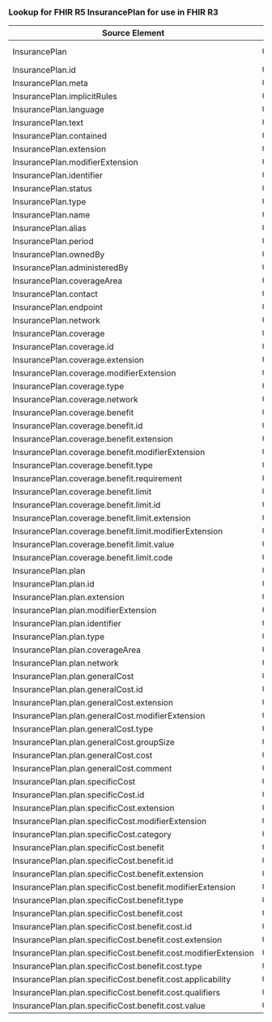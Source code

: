 ### Lookup for FHIR R5 InsurancePlan for use in FHIR R3

| Source Element | Usage | Target |
| -------------- | ----- | ------ |
| InsurancePlan | UseExtension | http://hl7.org/fhir/5.0/StructureDefinition/extension-InsurancePlan |
| InsurancePlan.id | UseExtensionFromAncestor | - |
| InsurancePlan.meta | UseExtensionFromAncestor | - |
| InsurancePlan.implicitRules | UseExtensionFromAncestor | - |
| InsurancePlan.language | UseExtensionFromAncestor | - |
| InsurancePlan.text | UseExtensionFromAncestor | - |
| InsurancePlan.contained | UseExtensionFromAncestor | - |
| InsurancePlan.extension | UseExtensionFromAncestor | - |
| InsurancePlan.modifierExtension | UseExtensionFromAncestor | - |
| InsurancePlan.identifier | UseExtensionFromAncestor | - |
| InsurancePlan.status | UseExtensionFromAncestor | - |
| InsurancePlan.type | UseExtensionFromAncestor | - |
| InsurancePlan.name | UseExtensionFromAncestor | - |
| InsurancePlan.alias | UseExtensionFromAncestor | - |
| InsurancePlan.period | UseExtensionFromAncestor | - |
| InsurancePlan.ownedBy | UseExtensionFromAncestor | - |
| InsurancePlan.administeredBy | UseExtensionFromAncestor | - |
| InsurancePlan.coverageArea | UseExtensionFromAncestor | - |
| InsurancePlan.contact | UseExtensionFromAncestor | - |
| InsurancePlan.endpoint | UseExtensionFromAncestor | - |
| InsurancePlan.network | UseExtensionFromAncestor | - |
| InsurancePlan.coverage | UseExtensionFromAncestor | - |
| InsurancePlan.coverage.id | UseExtensionFromAncestor | - |
| InsurancePlan.coverage.extension | UseExtensionFromAncestor | - |
| InsurancePlan.coverage.modifierExtension | UseExtensionFromAncestor | - |
| InsurancePlan.coverage.type | UseExtensionFromAncestor | - |
| InsurancePlan.coverage.network | UseExtensionFromAncestor | - |
| InsurancePlan.coverage.benefit | UseExtensionFromAncestor | - |
| InsurancePlan.coverage.benefit.id | UseExtensionFromAncestor | - |
| InsurancePlan.coverage.benefit.extension | UseExtensionFromAncestor | - |
| InsurancePlan.coverage.benefit.modifierExtension | UseExtensionFromAncestor | - |
| InsurancePlan.coverage.benefit.type | UseExtensionFromAncestor | - |
| InsurancePlan.coverage.benefit.requirement | UseExtensionFromAncestor | - |
| InsurancePlan.coverage.benefit.limit | UseExtensionFromAncestor | - |
| InsurancePlan.coverage.benefit.limit.id | UseExtensionFromAncestor | - |
| InsurancePlan.coverage.benefit.limit.extension | UseExtensionFromAncestor | - |
| InsurancePlan.coverage.benefit.limit.modifierExtension | UseExtensionFromAncestor | - |
| InsurancePlan.coverage.benefit.limit.value | UseExtensionFromAncestor | - |
| InsurancePlan.coverage.benefit.limit.code | UseExtensionFromAncestor | - |
| InsurancePlan.plan | UseExtensionFromAncestor | - |
| InsurancePlan.plan.id | UseExtensionFromAncestor | - |
| InsurancePlan.plan.extension | UseExtensionFromAncestor | - |
| InsurancePlan.plan.modifierExtension | UseExtensionFromAncestor | - |
| InsurancePlan.plan.identifier | UseExtensionFromAncestor | - |
| InsurancePlan.plan.type | UseExtensionFromAncestor | - |
| InsurancePlan.plan.coverageArea | UseExtensionFromAncestor | - |
| InsurancePlan.plan.network | UseExtensionFromAncestor | - |
| InsurancePlan.plan.generalCost | UseExtensionFromAncestor | - |
| InsurancePlan.plan.generalCost.id | UseExtensionFromAncestor | - |
| InsurancePlan.plan.generalCost.extension | UseExtensionFromAncestor | - |
| InsurancePlan.plan.generalCost.modifierExtension | UseExtensionFromAncestor | - |
| InsurancePlan.plan.generalCost.type | UseExtensionFromAncestor | - |
| InsurancePlan.plan.generalCost.groupSize | UseExtensionFromAncestor | - |
| InsurancePlan.plan.generalCost.cost | UseExtensionFromAncestor | - |
| InsurancePlan.plan.generalCost.comment | UseExtensionFromAncestor | - |
| InsurancePlan.plan.specificCost | UseExtensionFromAncestor | - |
| InsurancePlan.plan.specificCost.id | UseExtensionFromAncestor | - |
| InsurancePlan.plan.specificCost.extension | UseExtensionFromAncestor | - |
| InsurancePlan.plan.specificCost.modifierExtension | UseExtensionFromAncestor | - |
| InsurancePlan.plan.specificCost.category | UseExtensionFromAncestor | - |
| InsurancePlan.plan.specificCost.benefit | UseExtensionFromAncestor | - |
| InsurancePlan.plan.specificCost.benefit.id | UseExtensionFromAncestor | - |
| InsurancePlan.plan.specificCost.benefit.extension | UseExtensionFromAncestor | - |
| InsurancePlan.plan.specificCost.benefit.modifierExtension | UseExtensionFromAncestor | - |
| InsurancePlan.plan.specificCost.benefit.type | UseExtensionFromAncestor | - |
| InsurancePlan.plan.specificCost.benefit.cost | UseExtensionFromAncestor | - |
| InsurancePlan.plan.specificCost.benefit.cost.id | UseExtensionFromAncestor | - |
| InsurancePlan.plan.specificCost.benefit.cost.extension | UseExtensionFromAncestor | - |
| InsurancePlan.plan.specificCost.benefit.cost.modifierExtension | UseExtensionFromAncestor | - |
| InsurancePlan.plan.specificCost.benefit.cost.type | UseExtensionFromAncestor | - |
| InsurancePlan.plan.specificCost.benefit.cost.applicability | UseExtensionFromAncestor | - |
| InsurancePlan.plan.specificCost.benefit.cost.qualifiers | UseExtensionFromAncestor | - |
| InsurancePlan.plan.specificCost.benefit.cost.value | UseExtensionFromAncestor | - |

